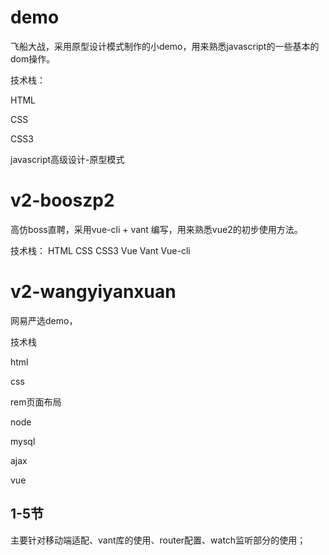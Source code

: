 # demo
飞船大战，采用原型设计模式制作的小demo，用来熟悉javascript的一些基本的dom操作。

技术栈：

HTML

CSS

CSS3

javascript高级设计-原型模式

# v2-booszp2
高仿boss直聘，采用vue-cli + vant 编写，用来熟悉vue2的初步使用方法。

技术栈：
HTML
CSS
CSS3
Vue
Vant
Vue-cli

# v2-wangyiyanxuan

网易严选demo，

技术栈

html 

css 

rem页面布局 

node

mysql

ajax

vue

## 1-5节

主要针对移动端适配、vant库的使用、router配置、watch监听部分的使用；